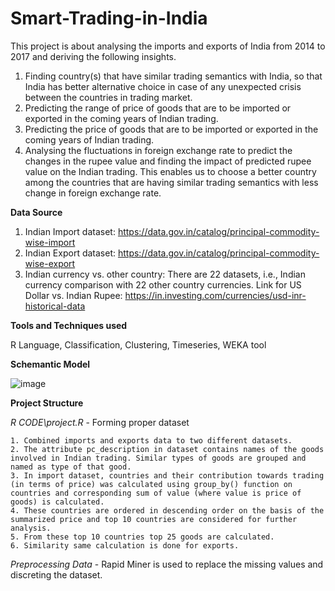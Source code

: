 # Smart-Trading-in-India

This project is about analysing the imports and exports of India from 2014 to 2017 and deriving the following insights.

1. Finding country(s) that have similar trading semantics with India, so that India has better alternative choice in case of any unexpected crisis between the countries in trading market.
2. Predicting the range of price of goods that are to be imported or exported in the coming years of Indian trading.
3. Predicting the price of goods that are to be imported or exported in the coming years of Indian trading.
4. Analysing the fluctuations in foreign exchange rate to predict the changes in the rupee value and finding the impact of predicted rupee value on the Indian trading. This enables us to choose a better country among the countries that are having similar trading semantics with less change in foreign exchange rate.

**Data Source**

1.	Indian Import dataset: https://data.gov.in/catalog/principal-commodity-wise-import
2.	Indian Export dataset: https://data.gov.in/catalog/principal-commodity-wise-export
3.	Indian currency vs. other country: 
There are 22 datasets, i.e., Indian currency comparison with 22 other country currencies.
Link for US Dollar vs. Indian Rupee:
https://in.investing.com/currencies/usd-inr-historical-data

**Tools and Techniques used**

R Language,  Classification, Clustering, Timeseries, WEKA tool

**Schemantic Model**

![image](https://user-images.githubusercontent.com/38485915/147389588-99d5ac48-8d16-4aea-918f-a088b87d6dc9.png)

**Project Structure**
  
  _R CODE\project.R_ - Forming proper dataset
  
    1. Combined imports and exports data to two different datasets.
    2. The attribute pc_description in dataset contains names of the goods involved in Indian trading. Similar types of goods are grouped and named as type of that good. 
    3. In import dataset, countries and their contribution towards trading (in terms of price) was calculated using group_by() function on countries and corresponding sum of value (where value is price of goods) is calculated.
    4. These countries are ordered in descending order on the basis of the summarized price and top 10 countries are considered for further analysis.
    5. From these top 10 countries top 25 goods are calculated.
    6. Similarity same calculation is done for exports.
    
   _Preprocessing Data_ - Rapid Miner is used to replace the missing values and discreting the dataset.
    
    
